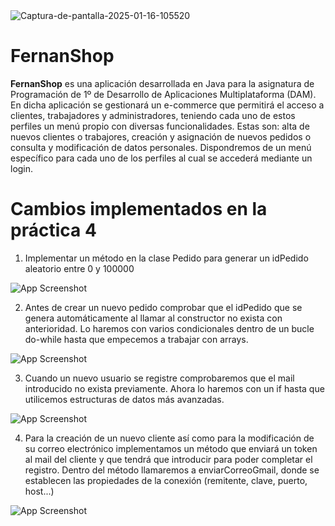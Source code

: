 <img src='https://i.postimg.cc/nzx18hRs/Captura-de-pantalla-2025-01-16-105520.jpg' border='0' alt='Captura-de-pantalla-2025-01-16-105520'/>

# FernanShop

**FernanShop** es una aplicación desarrollada en Java para la asignatura de Programación de 1º de Desarrollo de Aplicaciones Multiplataforma (DAM). En dicha aplicación se gestionará un e-commerce que permitirá el acceso a clientes, trabajadores y administradores, teniendo cada uno de estos perfiles un menú propio con diversas funcionalidades. Estas son: alta de nuevos clientes o trabajores, creación y asignación de nuevos pedidos o consulta y modificación de datos personales. Dispondremos de un menú específico para cada uno de los perfiles al cual se accederá mediante un login.


# Cambios implementados en la práctica 4


1. Implementar un método en la clase Pedido para generar un idPedido aleatorio entre 0 y 100000


![App Screenshot](https://i.postimg.cc/kgdbBFjx/image.png)


2. Antes de crear un nuevo pedido comprobar que el idPedido que se genera automáticamente al llamar al constructor no exista con anterioridad. Lo haremos con varios condicionales dentro de un bucle do-while hasta que empecemos a trabajar con arrays.


![App Screenshot](https://i.postimg.cc/9F141RC9/image.png)


3. Cuando un nuevo usuario se registre comprobaremos que el mail introducido no exista previamente. Ahora lo haremos con un if hasta que utilicemos estructuras de datos más avanzadas.

![App Screenshot](https://i.postimg.cc/vHm8YPw1/image.png)


4. Para la creación de un nuevo cliente así como para la modificación de su correo electrónico implementamos un método que enviará un token al mail del cliente y que tendrá que introducir para poder completar el registro. Dentro del método llamaremos a enviarCorreoGmail, donde se establecen las propiedades de la conexión (remitente, clave, puerto, host...)

![App Screenshot](https://i.postimg.cc/vHm8YPw1/image.png)





